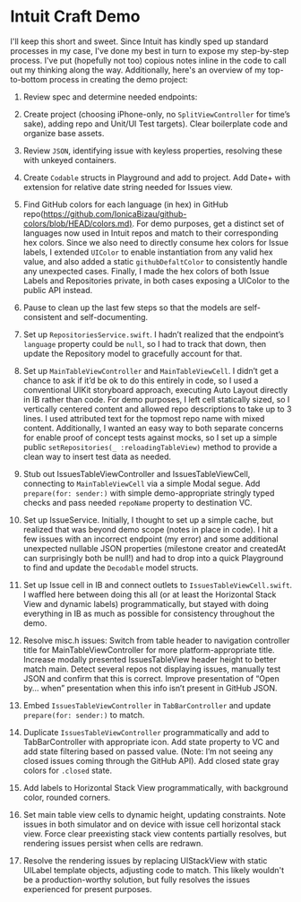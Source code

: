 # Intuit Craft Demo

I'll keep this short and sweet. Since Intuit has kindly sped up standard processes in my case, I've done my best in turn to expose my step-by-step process. I've put (hopefully not too) copious notes inline in the code to call out my thinking along the way. Additionally, here's an overview of my top-to-bottom process in creating the demo project: 

1. Review spec and determine needed endpoints:

2. Create project (choosing iPhone-only, no `SplitViewController` for time’s sake), adding repo and Unit/UI Test targets). Clear boilerplate code and organize base assets.

3. Review `JSON`, identifying issue with keyless properties, resolving these with unkeyed containers. 

4. Create `Codable` structs in Playground and add to project. Add Date+ with extension for relative date string needed for Issues view. 

5. Find GitHub colors for each language (in hex) in GitHub repo([https://github.com/IonicaBizau/github-colors/blob/HEAD/colors.md)](https://github.com/IonicaBizau/github-colors/blob/HEAD/colors.md). For demo purposes, get a distinct set of languages now used in Intuit repos and match to their corresponding hex colors. Since we also need to directly consume hex colors for Issue labels, I extended `UIColor` to enable instantiation from any valid hex value, and also added a static `githubDefaltColor` to consistently handle any unexpected cases. Finally, I made the hex colors of both Issue Labels and Repositories private, in both cases exposing a UIColor to the public API instead.
6. Pause to clean up the last few steps so that the models are self-consistent and self-documenting.
7. Set up `RepositoriesService.swift`. I hadn’t realized that the endpoint’s `language` property could be `null`, so I had to track that down, then update the Repository model to gracefully account for that.
8. Set up `MainTableViewController` and `MainTableViewCell`. I didn’t get a chance to ask if it’d be ok to do this entirely in code, so I used a conventional UIKit storyboard approach, executing Auto Layout directly in IB rather than code. For demo purposes, I left cell statically sized, so I vertically centered content and allowed repo descriptions to take up to 3 lines. I used attributed text for the topmost repo name with mixed content.  Additionally, I wanted an easy way to both separate concerns for enable proof of concept tests against mocks, so I set up a simple public `setRepositories(_ :reloadingTableView)` method to provide a clean way to insert test data as needed.
9. Stub out IssuesTableViewController and IssuesTableViewCell, connecting to `MainTableViewCell` via a simple Modal segue. Add `prepare(for: sender:)` with simple demo-appropriate stringly typed checks and pass needed `repoName` property to destination VC.
10. Set up IssueService. Initially, I thought to set up a simple cache, but realized that was beyond demo scope (notes in place in code). I hit a few issues with an incorrect endpoint (my error) and some additional unexpected nullable JSON properties (milestone creator and createdAt can surprisingly both be null!) and had to drop into a quick Playground to find and update the `Decodable` model structs.
11. Set up Issue cell in IB and connect outlets to `IssuesTableViewCell.swift`.  I waffled here between doing this all (or at least the Horizontal Stack View and dynamic labels) programmatically, but stayed with doing everything in IB as much as possible for consistency throughout the demo. 
12. Resolve misc.h issues: Switch from table header to navigation controller title for MainTableViewController for more platform-appropriate title.  Increase modally presented IssuesTableView header height to better match main.  Detect several repos not displaying issues, manually test JSON and confirm that this is correct. Improve presentation of “Open by… when” presentation when this info isn’t present in GitHub JSON. 
13. Embed `IssuesTableViewController` in `TabBarController` and update  `prepare(for: sender:)` to match. 
14. Duplicate `IssuesTableViewController` programmatically and add to TabBarController with appropriate icon. Add state property to VC and add state filtering based on passed value. (Note: I’m not seeing any closed issues coming through the GitHub API).  Add closed state gray colors for `.closed` state. 
15. Add labels to Horizontal Stack View programmatically, with background color, rounded corners.
16. Set main table view cells to dynamic height, updating constraints. Note issues in both simulator and on device with issue cell horizontal stack view. Force clear preexisting stack view contents partially resolves, but rendering issues persist when cells are redrawn.
17. Resolve the rendering issues by replacing UIStackView with static UILabel template objects, adjusting code to match. This likely wouldn't be a production-worthy solution, but fully resolves the issues experienced for present purposes.